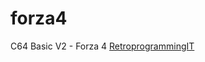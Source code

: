 # forza4
C64 Basic V2 - Forza 4
[RetroprogrammingIT](https://l.facebook.com/l.php?u=https%3A%2F%2Fyoutu.be%2F_K3pV-9KP8Q%3Ffbclid%3DIwAR0CP_pvVCyTiKQ-wzzG7qSLsrYEJCbqNSmm65l-lbZroUSVO3MwHoQrYZk&h=AT07hc9ZDoH81TAyKAqmxSfT6AVc7XDybsGprJSBagCvY6mfjA5Ha2B3ydfJpQ-c1Xi5-nvV89F7-iLo7Ngg6oAKOutO_N2KmOLcAd7mQiRManU_Rp9K9_wV1SEICliauA&__tn__=-UK-R&c[0]=AT1AW99SUfz2FEmxZSkNw_GVzcD1Tp1LKZAPK1iSxIVpeLiKiQChP-S2pp__IIs-BZ31WhOLWCeyFKUTsvtv5j3v1H7gM8WtRF3jOzJlXCwdyb8Gujoigo-5RdEoUr7iJ_gMjjEEvoPj4VPgNDldYExYTw2_Zb2HpJ0)
